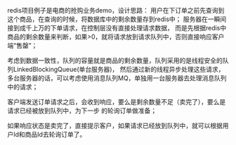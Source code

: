 redis项目例子是电商的抢购业务demo，设计思路：
用户在下订单之前先查询到这个商品，在查询的时候，将数据库中的剩余数量存到redis中；
服务器在一瞬间接到成千上万的下单请求，在控制层没有直接处理请求数据，
而是先根据redis中商品的剩余数量来判断，如果>0，就将请求放到请求队列中，否则直接响应客户端“售罄”；

考虑到数据一致性，队列的容量就是商品的剩余数量，队列采用的是线程安全的队列LinkedBlockingQueue(单台服务器)，
然后通过新的线程异步处理这些请求，多台服务器的话，可以考虑使用消息队列MQ，单独用一台服务器去处理消息队列中的请求；

客户端发送订单请求之后，会收到响应，要么是剩余数量不足（卖完了），要么是请求已经被放到队列中，为下一步
的轮询订单做准备；

如果响应状态是卖完了，直接提示客户，如果请求已经放到队列中，就可以根据用户Id和商品Id去轮询订单了。